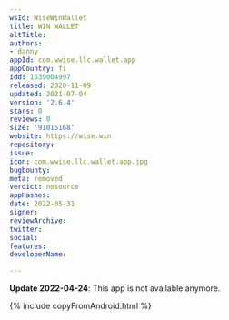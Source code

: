 ```yaml
---
wsId: WiseWinWallet
title: WIN WALLET
altTitle: 
authors:
- danny
appId: com.wwise.llc.wallet.app
appCountry: fi
idd: 1539004997
released: 2020-11-09
updated: 2021-07-04
version: '2.6.4'
stars: 0
reviews: 0
size: '91015168'
website: https://wise.win
repository: 
issue: 
icon: com.wwise.llc.wallet.app.jpg
bugbounty: 
meta: removed
verdict: nosource
appHashes: 
date: 2022-05-31
signer: 
reviewArchive: 
twitter: 
social: 
features: 
developerName: 

---
```


**Update 2022-04-24**: This app is not available anymore.

{% include copyFromAndroid.html %}
